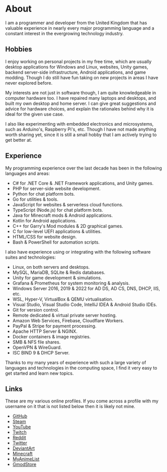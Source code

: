 # About

I am a programmer and developer from the United Kingdom that has valuable experience in nearly every major programming language and a constant interest in the evergrowing technology industry.

## Hobbies

I enjoy working on personal projects in my free time, which are usually desktop applications for Windows and Linux, websites, Unity games, backend server-side infrastructure, Android applications, and game modding. Though I do still have fun taking on new projects in areas I have never explored before.

My interests are not just in software though, I am quite knowledgeable in computer hardware too. I have repaired many laptops and desktops, and built my own desktop and home server. I can give great suggestions and advice for hardware choices, and explain the rationales behind why it is ideal for the given use case.

I also like experimenting with embedded electronics and microsystems, such as Arduino's, Raspberry Pi's, etc. Though I have not made anything worth sharing yet, since it is still a small hobby that I am actively trying to get better at.

## Experience

My programming experience over the last decade has been in the following languages and areas:

* C# for .NET Core & .NET Framework applications, and Unity games.
* PHP for server-side website development.
* Python for chat platform bots.
* Go for utilities & tools.
* JavaScript for websites & serverless cloud functions.
* TypeScript (Node.js) for chat platform bots.
* Java for Minecraft mods & Android applications.
* Kotlin for Android applications.
* C++ for Garry's Mod modules & 2D graphical games.
* C for low-level UEFI applications & utilities.
* HTML/CSS for website design.
* Bash & PowerShell for automation scripts.

I also have experience using or integrating with the following software suites and technologies:

* Linux, on both servers and desktops.
* MySQL, MariaDB, SQLite & Redis databases.
* Unity for game development & simulations.
* Grafana & Prometheus for system monitoring & analysis.
* Windows Server 2016, 2019 & 2022 for AD DS, AD CS, DNS, DHCP, IIS, etc.
* WSL, Hyper-V, VirtualBox & QEMU virtualisation.
* Visual Studio, Visual Studio Code, IntelliJ IDEA & Android Studio IDEs.
* Git for version control.
* Remote dedicated & virtual private server hosting.
* Amazon Web Services, Firebase, Cloudflare Workers.
* PayPal & Stripe for payment processing.
* Apache HTTP Server & NGINX.
* Docker containers & image registries.
* SMB & NFS file shares.
* OpenVPN & WireGuard.
* ISC BIND 9 & DHCP Server.

Thanks to my many years of experience with such a large variety of languages and technologies in the computing space, I find it very easy to get started and learn new topics.

## Links

These are my various online profiles. If you come across a profile with my username on it that is not listed below then it is likely not mine.

* [GitHub](/github)
* [Steam](/steam)
* [YouTube](/youtube)
* [Twitch](/twitch)
* [Reddit](/reddit)
* [Twitter](/twitter)
* [DeviantArt](/deviantart)
* [Minecraft](/namemc)
* [MyAnimeList](/myanimelist)
* [GmodStore](/gmodstore)
